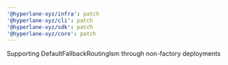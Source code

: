 ```yaml
---
'@hyperlane-xyz/infra': patch
'@hyperlane-xyz/cli': patch
'@hyperlane-xyz/sdk': patch
'@hyperlane-xyz/core': patch
---
```


Supporting DefaultFallbackRoutingIsm through non-factory deployments

